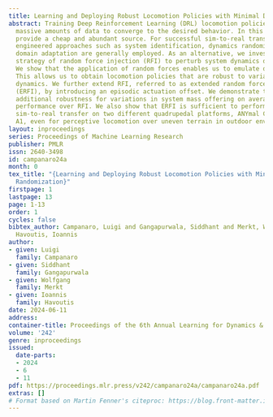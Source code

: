 ```yaml
---
title: Learning and Deploying Robust Locomotion Policies with Minimal Dynamics Randomization
abstract: Training Deep Reinforcement Learning (DRL) locomotion policies often require
  massive amounts of data to converge to the desired behavior. In this regard, simulators
  provide a cheap and abundant source. For successful sim-to-real transfer, xhaustively
  engineered approaches such as system identification, dynamics randomization, and
  domain adaptation are generally employed. As an alternative, we investigate a simple
  strategy of random force injection (RFI) to perturb system dynamics during training.
  We show that the application of random forces enables us to emulate dynamics randomization.
  This allows us to obtain locomotion policies that are robust to variations in system
  dynamics. We further extend RFI, referred to as extended random force injection
  (ERFI), by introducing an episodic actuation offset. We demonstrate that ERFI provides
  additional robustness for variations in system mass offering on average a 53% improved
  performance over RFI. We also show that ERFI is sufficient to perform a successful
  sim-to-real transfer on two different quadrupedal platforms, ANYmal C and Unitree
  A1, even for perceptive locomotion over uneven terrain in outdoor environments.
layout: inproceedings
series: Proceedings of Machine Learning Research
publisher: PMLR
issn: 2640-3498
id: campanaro24a
month: 0
tex_title: "{Learning and Deploying Robust Locomotion Policies with Minimal Dynamics
  Randomization}"
firstpage: 1
lastpage: 13
page: 1-13
order: 1
cycles: false
bibtex_author: Campanaro, Luigi and Gangapurwala, Siddhant and Merkt, Wolfgang and
  Havoutis, Ioannis
author:
- given: Luigi
  family: Campanaro
- given: Siddhant
  family: Gangapurwala
- given: Wolfgang
  family: Merkt
- given: Ioannis
  family: Havoutis
date: 2024-06-11
address:
container-title: Proceedings of the 6th Annual Learning for Dynamics & Control Conference
volume: '242'
genre: inproceedings
issued:
  date-parts:
  - 2024
  - 6
  - 11
pdf: https://proceedings.mlr.press/v242/campanaro24a/campanaro24a.pdf
extras: []
# Format based on Martin Fenner's citeproc: https://blog.front-matter.io/posts/citeproc-yaml-for-bibliographies/
---
```

